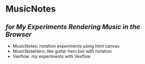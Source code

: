 # MusicNotes 

## _for My Experiments Rendering Music in the Browser_

- MusicNotes: notation experiments using html canvas
- MusicNoteHero: like guitar hero but with notation
- Vexflow: my experiments with Vexflow
